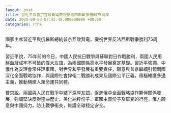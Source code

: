 ```yaml
---
layout: post
title: 習近平與普京互致賀電慶祝反法西斯戰爭勝利75周年
date: 2020-09-03 07:43:49.000000000 +08:00
categories: rthk
---
```


國家主席習近平與俄羅斯總統普京互致賀電，慶祝世界反法西斯戰爭勝利75周年。

習近平說，75年前的今日，中國人民抗日戰爭與蘇聯對日作戰勝利，兩國人民用鮮血凝成牢不可破的偉大友誼，為兩國關係高水平發展奠定基礎。習近平強調，中俄作為安理會常任理事國，對世界和平發展有重要責任，願意與普京繼續引領兩國深化全面戰略協作，與國際社會捍衛二戰勝利成果及國際公平正義，積極維護多邊主義，推動構建人類命運共同體。

普京說，兩國與人民在戰爭中結下深厚友誼，促進俄中全面戰略協作夥伴關係發展，強調堅決反對歪曲歷史、美化納粹份子、軍國主義份子及幫兇的行徑，俄方願意與中國努力，防止戰爭衝突，維護全球穩定安全。
